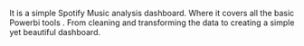 It is a simple Spotify Music analysis dashboard. Where it covers all the basic Powerbi tools  .  From cleaning and transforming the data  to creating a simple yet beautiful dashboard.
